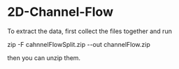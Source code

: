 # 2D-Channel-Flow
To extract the data, first collect the files together and run 

zip -F cahnnelFlowSplit.zip --out channelFlow.zip 

then you can unzip them.
